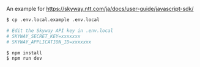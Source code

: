 An example for https://skyway.ntt.com/ja/docs/user-guide/javascript-sdk/

```bash
$ cp .env.local.example .env.local

# Edit the Skyway API key in .env.local
# SKYWAY_SECRET_KEY=xxxxxxx
# SKYWAY_APPLICATION_ID=xxxxxxx

$ npm install
$ npm run dev
```
